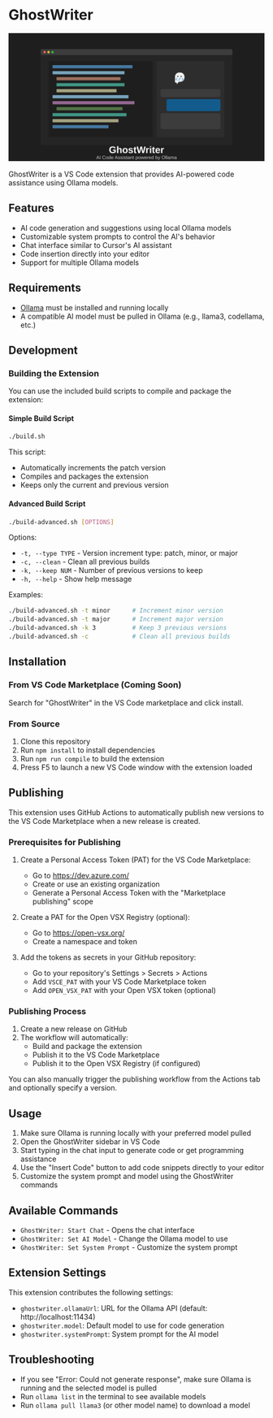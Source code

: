 # GhostWriter

<img src="resources/images/banner.svg" alt="GhostWriter Banner" width="800"/>

GhostWriter is a VS Code extension that provides AI-powered code assistance using Ollama models.

## Features

- AI code generation and suggestions using local Ollama models
- Customizable system prompts to control the AI's behavior
- Chat interface similar to Cursor's AI assistant
- Code insertion directly into your editor
- Support for multiple Ollama models

## Requirements

- [Ollama](https://ollama.ai) must be installed and running locally
- A compatible AI model must be pulled in Ollama (e.g., llama3, codellama, etc.)

## Development

### Building the Extension

You can use the included build scripts to compile and package the extension:

#### Simple Build Script

```bash
./build.sh
```

This script:
- Automatically increments the patch version
- Compiles and packages the extension
- Keeps only the current and previous version

#### Advanced Build Script

```bash
./build-advanced.sh [OPTIONS]
```

Options:
- `-t, --type TYPE` - Version increment type: patch, minor, or major
- `-c, --clean` - Clean all previous builds
- `-k, --keep NUM` - Number of previous versions to keep
- `-h, --help` - Show help message

Examples:
```bash
./build-advanced.sh -t minor      # Increment minor version
./build-advanced.sh -t major      # Increment major version
./build-advanced.sh -k 3          # Keep 3 previous versions
./build-advanced.sh -c            # Clean all previous builds
```

## Installation

### From VS Code Marketplace (Coming Soon)

Search for "GhostWriter" in the VS Code marketplace and click install.

### From Source

1. Clone this repository
2. Run `npm install` to install dependencies
3. Run `npm run compile` to build the extension
4. Press F5 to launch a new VS Code window with the extension loaded

## Publishing

This extension uses GitHub Actions to automatically publish new versions to the VS Code Marketplace when a new release is created.

### Prerequisites for Publishing

1. Create a Personal Access Token (PAT) for the VS Code Marketplace:
   - Go to https://dev.azure.com/
   - Create or use an existing organization
   - Generate a Personal Access Token with the "Marketplace publishing" scope

2. Create a PAT for the Open VSX Registry (optional):
   - Go to https://open-vsx.org/
   - Create a namespace and token

3. Add the tokens as secrets in your GitHub repository:
   - Go to your repository's Settings > Secrets > Actions
   - Add `VSCE_PAT` with your VS Code Marketplace token
   - Add `OPEN_VSX_PAT` with your Open VSX token (optional)

### Publishing Process

1. Create a new release on GitHub
2. The workflow will automatically:
   - Build and package the extension
   - Publish it to the VS Code Marketplace
   - Publish it to the Open VSX Registry (if configured)

You can also manually trigger the publishing workflow from the Actions tab and optionally specify a version.

## Usage

1. Make sure Ollama is running locally with your preferred model pulled
2. Open the GhostWriter sidebar in VS Code
3. Start typing in the chat input to generate code or get programming assistance
4. Use the "Insert Code" button to add code snippets directly to your editor
5. Customize the system prompt and model using the GhostWriter commands

## Available Commands

- `GhostWriter: Start Chat` - Opens the chat interface
- `GhostWriter: Set AI Model` - Change the Ollama model to use
- `GhostWriter: Set System Prompt` - Customize the system prompt

## Extension Settings

This extension contributes the following settings:

- `ghostwriter.ollamaUrl`: URL for the Ollama API (default: http://localhost:11434)
- `ghostwriter.model`: Default model to use for code generation
- `ghostwriter.systemPrompt`: System prompt for the AI model

## Troubleshooting

- If you see "Error: Could not generate response", make sure Ollama is running and the selected model is pulled
- Run `ollama list` in the terminal to see available models
- Run `ollama pull llama3` (or other model name) to download a model 